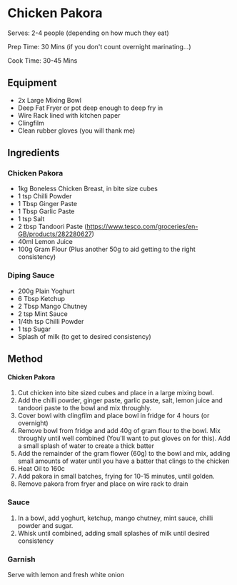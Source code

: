 # Chicken Pakora

Serves: 2-4 people (depending on how much they eat)

Prep Time: 30 Mins (if you don't count overnight marinating...)

Cook Time: 30-45 Mins

## Equipment

- 2x Large Mixing Bowl
- Deep Fat Fryer or pot deep enough to deep fry in
- Wire Rack lined with kitchen paper
- Clingfilm
- Clean rubber gloves (you will thank me)

## Ingredients

### Chicken Pakora

- 1kg Boneless Chicken Breast, in bite size cubes
- 1 tsp Chilli Powder
- 1 Tbsp Ginger Paste
- 1 Tbsp Garlic Paste
- 1 tsp Salt
- 2 tbsp Tandoori Paste (https://www.tesco.com/groceries/en-GB/products/282280627)
- 40ml Lemon Juice
- 100g Gram Flour (Plus another 50g to aid getting to the right consistency)

### Diping Sauce

- 200g Plain Yoghurt
- 6 Tbsp Ketchup
- 2 Tbsp Mango Chutney
- 2 tsp Mint Sauce
- 1/4th tsp Chilli Powder
- 1 tsp Sugar
- Splash of milk (to get to desired consistency)

## Method

#### Chicken Pakora

1. Cut chicken into bite sized cubes and place in a large mixing bowl.
2. Add the chilli powder, ginger paste, garlic paste, salt, lemon juice and tandoori paste to the bowl and mix throughly.  
3. Cover bowl with clingfilm and place bowl in fridge for 4 hours (or overnight)
4. Remove bowl from fridge and add 40g of gram flour to the bowl. Mix throughly until well combined (You'll want to put gloves on for this). Add a small splash of water to create a thick batter
5. Add the remainder of the gram flower (60g) to the bowl and mix, adding small amounts of water until you have a batter that clings to the chicken
6. Heat Oil to 160c
7. Add pakora in small batches, frying for 10-15 minutes, until golden.
8. Remove pakora from fryer and place on wire rack to drain

### Sauce

1. In a bowl, add yoghurt, ketchup, mango chutney, mint sauce, chilli powder and sugar.
2. Whisk until combined, adding small splashes of milk until desired consistency

### Garnish

Serve with lemon and fresh white onion